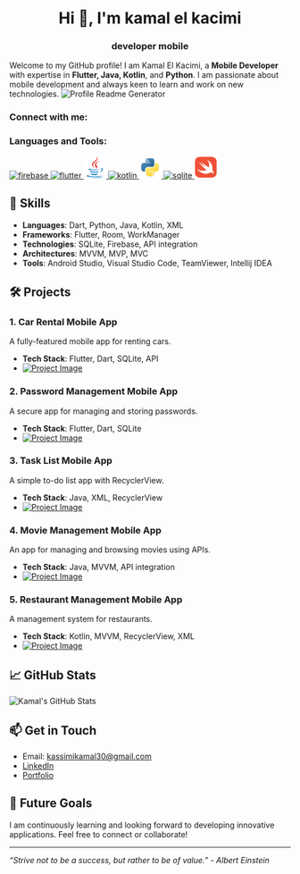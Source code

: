 <h1 align="center">Hi 👋, I'm kamal el kacimi</h1>
<h3 align="center">developer mobile</h3>

Welcome to my GitHub profile! I am Kamal El Kacimi, a **Mobile Developer** with expertise in **Flutter, Java, Kotlin**, and **Python**. I am passionate about mobile development and always keen to learn and work on new technologies.
 <img src="https://www.netopz.com/assets/assets/app-development.gif" width="900" alt="Profile Readme Generator" />
<h3 align="left">Connect with me:</h3>
<p align="left">
</p>

<h3 align="left">Languages and Tools:</h3>
<p align="left"> <a href="https://firebase.google.com/" target="_blank" rel="noreferrer"> <img src="https://www.vectorlogo.zone/logos/firebase/firebase-icon.svg" alt="firebase" width="40" height="40"/> </a> <a href="https://flutter.dev" target="_blank" rel="noreferrer"> <img src="https://www.vectorlogo.zone/logos/flutterio/flutterio-icon.svg" alt="flutter" width="40" height="40"/> </a> <a href="https://www.java.com" target="_blank" rel="noreferrer"> <img src="https://raw.githubusercontent.com/devicons/devicon/master/icons/java/java-original.svg" alt="java" width="40" height="40"/> </a> <a href="https://kotlinlang.org" target="_blank" rel="noreferrer"> <img src="https://www.vectorlogo.zone/logos/kotlinlang/kotlinlang-icon.svg" alt="kotlin" width="40" height="40"/> </a> <a href="https://www.python.org" target="_blank" rel="noreferrer"> <img src="https://raw.githubusercontent.com/devicons/devicon/master/icons/python/python-original.svg" alt="python" width="40" height="40"/> </a> <a href="https://www.sqlite.org/" target="_blank" rel="noreferrer"> <img src="https://www.vectorlogo.zone/logos/sqlite/sqlite-icon.svg" alt="sqlite" width="40" height="40"/> </a> <a href="https://developer.apple.com/swift/" target="_blank" rel="noreferrer"> <img src="https://raw.githubusercontent.com/devicons/devicon/master/icons/swift/swift-original.svg" alt="swift" width="40" height="40"/> </a> </p>





## 🔧 Skills

- **Languages**: Dart, Python, Java, Kotlin, XML
- **Frameworks**: Flutter, Room, WorkManager
- **Technologies**: SQLite, Firebase, API integration
- **Architectures**: MVVM, MVP, MVC
- **Tools**: Android Studio, Visual Studio Code, TeamViewer, Intellij IDEA

## 🛠️ Projects

### 1. Car Rental Mobile App
A fully-featured mobile app for renting cars.
- **Tech Stack**: Flutter, Dart, SQLite, API
- [![Project Image](https://your-project-image-link)](https://github.com/your-repo-link)

### 2. Password Management Mobile App
A secure app for managing and storing passwords.
- **Tech Stack**: Flutter, Dart, SQLite
- [![Project Image](https://your-project-image-link)](https://github.com/your-repo-link)

### 3. Task List Mobile App
A simple to-do list app with RecyclerView.
- **Tech Stack**: Java, XML, RecyclerView
- [![Project Image](https://your-project-image-link)](https://github.com/your-repo-link)

### 4. Movie Management Mobile App
An app for managing and browsing movies using APIs.
- **Tech Stack**: Java, MVVM, API integration
- [![Project Image](https://your-project-image-link)](https://github.com/your-repo-link)

### 5. Restaurant Management Mobile App
A management system for restaurants.
- **Tech Stack**: Kotlin, MVVM, RecyclerView, XML
- [![Project Image](https://your-project-image-link)](https://github.com/your-repo-link)

## 📈 GitHub Stats

![Kamal's GitHub Stats](https://github-readme-stats.vercel.app/api?username=kamalkassimi&show_icons=true&theme=radical)

## 📫 Get in Touch

- Email: kassimikamal30@gmail.com
- [LinkedIn](https://linkedin.com/in/your-link)
- [Portfolio](https://your-portfolio-link)

## 🚀 Future Goals

I am continuously learning and looking forward to developing innovative applications. Feel free to connect or collaborate!

---

_“Strive not to be a success, but rather to be of value.” - Albert Einstein_

